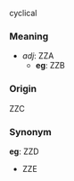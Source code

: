 cyclical
### Meaning
+ _adj_: ZZA
	+ __eg__: ZZB

### Origin

ZZC

### Synonym

__eg__: ZZD

+ ZZE


